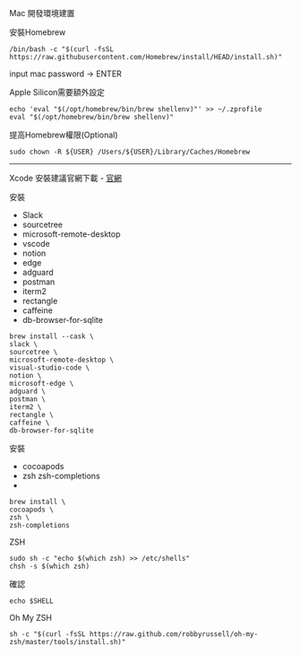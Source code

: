 Mac 開發環境建置

安裝Homebrew
```shell
/bin/bash -c "$(curl -fsSL https://raw.githubusercontent.com/Homebrew/install/HEAD/install.sh)"
```
input mac password -> ENTER 

Apple Silicon需要額外設定
```shell
echo 'eval "$(/opt/homebrew/bin/brew shellenv)"' >> ~/.zprofile
eval "$(/opt/homebrew/bin/brew shellenv)" 
```

提高Homebrew權限(Optional)
```shell
sudo chown -R ${USER} /Users/${USER}/Library/Caches/Homebrew
```
---

Xcode 安裝建議官網下載 - [官網](https://developer.apple.com/download/all/?q=xcode)

安裝
- Slack
- sourcetree
- microsoft-remote-desktop
- vscode
- notion
- edge
- adguard
- postman
- iterm2
- rectangle
- caffeine
- db-browser-for-sqlite

```shell
brew install --cask \
slack \
sourcetree \
microsoft-remote-desktop \
visual-studio-code \
notion \
microsoft-edge \
adguard \
postman \
iterm2 \
rectangle \
caffeine \
db-browser-for-sqlite
```

安裝
- cocoapods
- zsh zsh-completions
- 

```shell
brew install \
cocoapods \
zsh \
zsh-completions
```


ZSH
```shell
sudo sh -c "echo $(which zsh) >> /etc/shells"
chsh -s $(which zsh)
```

確認
```shell
echo $SHELL
```


Oh My ZSH
```shell
sh -c "$(curl -fsSL https://raw.github.com/robbyrussell/oh-my-zsh/master/tools/install.sh)"
```

